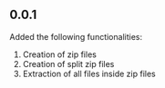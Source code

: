 ## 0.0.1

Added the following functionalities: 

1. Creation of zip files
2. Creation of split zip files
3. Extraction of all files inside zip files